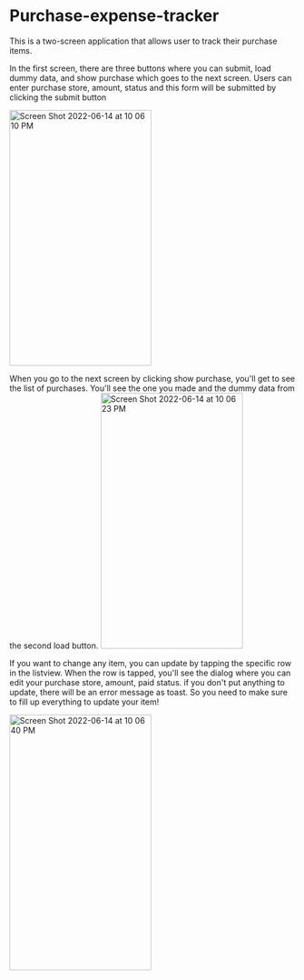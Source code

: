 # Purchase-expense-tracker

This is a two-screen application that allows user to track their purchase items.

In the first screen, there are three buttons where you can submit, load dummy data, and show purchase which goes to the next screen.
Users can enter purchase store, amount, status and this form will be submitted by clicking the submit button

<img width="250" height="450" alt="Screen Shot 2022-06-14 at 10 06 10 PM" src="https://user-images.githubusercontent.com/43290846/173882990-a9cc7be2-760a-4f46-b455-bc733f0d81c8.png">

When you go to the next screen by clicking show purchase, you'll get to see the list of purchases. 
You'll see the one you made and the dummy data from the second load button.
<img width="250" height="450" alt="Screen Shot 2022-06-14 at 10 06 23 PM" src="https://user-images.githubusercontent.com/43290846/173883023-debabfd1-3aef-421f-845a-490e3cab03b4.png">

If you want to change any item, you can update by tapping the specific row in the listview. When the row is tapped, you'll see the dialog where you can edit your purchase store, amount, paid status. if you don't put anything to update, there will be an error message as toast.
So you need to make sure to fill up everything to update your item! 

<img width="250" height="450" alt="Screen Shot 2022-06-14 at 10 06 40 PM" src="https://user-images.githubusercontent.com/43290846/173883034-65f709de-e5be-4d80-862c-cebb20e4a04e.png">
